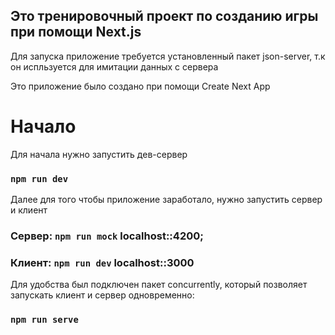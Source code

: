 ## Это тренировочный проект по созданию игры при помощи Next.js
Для запуска приложение требуется установленный пакет json-server, т.к он испльзуется для имитации данных с сервера

Это приложение было создано при помощи Create Next App

# Начало
Для начала нужно запустить дев-сервер

### `npm run dev`

Далее для того чтобы приложение заработало, нужно запустить сервер и клиент

### Сервер: `npm run mock` localhost::4200;

### Клиент: `npm run dev` localhost::3000

Для удобства был подключен пакет concurrently, который позволяет запускать клиент и сервер одновременно:

### `npm run serve`
